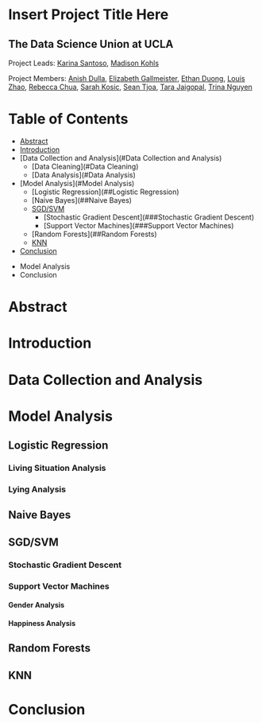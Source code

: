 # Insert Project Title Here
## The Data Science Union at UCLA
Project Leads: [Karina Santoso](https://github.com/kcsantoso), [Madison Kohls](https://github.com/madisonkohls)

Project Members: [Anish Dulla](https://github.com/AnishDulla), [Elizabeth Gallmeister](https://github.com/elizabethgallmeister), [Ethan Duong](https://github.com/eduong100), [Louis Zhao](https://github.com/louis-zhao101), [Rebecca Chua](https://github.com/beccachua), [Sarah Kosic](https://github.com/sarahkos), [Sean Tjoa](https://github.com/seantjoa), [Tara Jaigopal](https://github.com/tarajaigopal), [Trina Nguyen](https://github.com/Trina152)

# Table of Contents
- [Abstract](#Abstract)
- [Introduction](#Introduction)
- [Data Collection and Analysis](#Data Collection and Analysis)
  * [Data Cleaning](#Data Cleaning)
  * [Data Analysis](#Data Analysis)
- [Model Analysis](#Model Analysis)
  * [Logistic Regression](##Logistic Regression)
  * [Naive Bayes](##Naive Bayes)
  * [SGD/SVM](##SGD/SVM)
    + [Stochastic Gradient Descent](###Stochastic Gradient Descent)
    + [Support Vector Machines](###Support Vector Machines)
  * [Random Forests](##Random Forests)
  * [KNN](##KNN)
- [Conclusion](#Conclusion)
* Model Analysis
* Conclusion

# Abstract

# Introduction

# Data Collection and Analysis

# Model Analysis
## Logistic Regression
### Living Situation Analysis
### Lying Analysis
## Naive Bayes
## SGD/SVM
### Stochastic Gradient Descent
### Support Vector Machines
#### Gender Analysis
#### Happiness Analysis
## Random Forests
## KNN
# Conclusion
